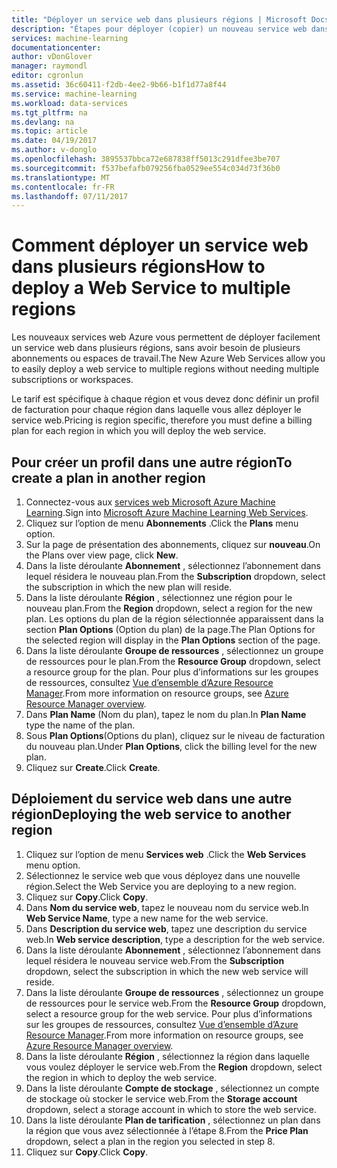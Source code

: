 ```yaml
---
title: "Déployer un service web dans plusieurs régions | Microsoft Docs"
description: "Étapes pour déployer (copier) un nouveau service web dans d’autres régions."
services: machine-learning
documentationcenter: 
author: vDonGlover
manager: raymondl
editor: cgronlun
ms.assetid: 36c60411-f2db-4ee2-9b66-b1f1d77a8f44
ms.service: machine-learning
ms.workload: data-services
ms.tgt_pltfrm: na
ms.devlang: na
ms.topic: article
ms.date: 04/19/2017
ms.author: v-donglo
ms.openlocfilehash: 3895537bbca72e687838ff5013c291dfee3be707
ms.sourcegitcommit: f537befafb079256fba0529ee554c034d73f36b0
ms.translationtype: MT
ms.contentlocale: fr-FR
ms.lasthandoff: 07/11/2017
---
```

# <a name="how-to-deploy-a-web-service-to-multiple-regions"></a><span data-ttu-id="3ecb7-103">Comment déployer un service web dans plusieurs régions</span><span class="sxs-lookup"><span data-stu-id="3ecb7-103">How to deploy a Web Service to multiple regions</span></span>
<span data-ttu-id="3ecb7-104">Les nouveaux services web Azure vous permettent de déployer facilement un service web dans plusieurs régions, sans avoir besoin de plusieurs abonnements ou espaces de travail.</span><span class="sxs-lookup"><span data-stu-id="3ecb7-104">The New Azure Web Services allow you to easily deploy a web service to multiple regions without needing multiple subscriptions or workspaces.</span></span> 

<span data-ttu-id="3ecb7-105">Le tarif est spécifique à chaque région et vous devez donc définir un profil de facturation pour chaque région dans laquelle vous allez déployer le service web.</span><span class="sxs-lookup"><span data-stu-id="3ecb7-105">Pricing is region specific, therefore you must define a billing plan for each region in which you will deploy the web service.</span></span>

## <a name="to-create-a-plan-in-another-region"></a><span data-ttu-id="3ecb7-106">Pour créer un profil dans une autre région</span><span class="sxs-lookup"><span data-stu-id="3ecb7-106">To create a plan in another region</span></span>
1. <span data-ttu-id="3ecb7-107">Connectez-vous aux [services web Microsoft Azure Machine Learning](https://services.azureml.net/).</span><span class="sxs-lookup"><span data-stu-id="3ecb7-107">Sign into [Microsoft Azure Machine Learning Web Services](https://services.azureml.net/).</span></span>
2. <span data-ttu-id="3ecb7-108">Cliquez sur l’option de menu **Abonnements** .</span><span class="sxs-lookup"><span data-stu-id="3ecb7-108">Click the **Plans** menu option.</span></span>
3. <span data-ttu-id="3ecb7-109">Sur la page de présentation des abonnements, cliquez sur **nouveau**.</span><span class="sxs-lookup"><span data-stu-id="3ecb7-109">On the Plans over view page, click **New**.</span></span>
4. <span data-ttu-id="3ecb7-110">Dans la liste déroulante **Abonnement** , sélectionnez l’abonnement dans lequel résidera le nouveau plan.</span><span class="sxs-lookup"><span data-stu-id="3ecb7-110">From the **Subscription** dropdown, select the subscription in which the new plan will reside.</span></span>
5. <span data-ttu-id="3ecb7-111">Dans la liste déroulante **Région** , sélectionnez une région pour le nouveau plan.</span><span class="sxs-lookup"><span data-stu-id="3ecb7-111">From the **Region** dropdown, select a region for the new plan.</span></span> <span data-ttu-id="3ecb7-112">Les options du plan de la région sélectionnée apparaissent dans la section **Plan Options** (Option du plan) de la page.</span><span class="sxs-lookup"><span data-stu-id="3ecb7-112">The Plan Options for the selected region will display in the **Plan Options** section of the page.</span></span>
6. <span data-ttu-id="3ecb7-113">Dans la liste déroulante **Groupe de ressources** , sélectionnez un groupe de ressources pour le plan.</span><span class="sxs-lookup"><span data-stu-id="3ecb7-113">From the **Resource Group** dropdown, select a resource group for the plan.</span></span> <span data-ttu-id="3ecb7-114">Pour plus d’informations sur les groupes de ressources, consultez [Vue d’ensemble d’Azure Resource Manager](../azure-resource-manager/resource-group-overview.md).</span><span class="sxs-lookup"><span data-stu-id="3ecb7-114">From more information on resource groups, see [Azure Resource Manager overview](../azure-resource-manager/resource-group-overview.md).</span></span>
7. <span data-ttu-id="3ecb7-115">Dans **Plan Name** (Nom du plan), tapez le nom du plan.</span><span class="sxs-lookup"><span data-stu-id="3ecb7-115">In **Plan Name** type the name of the plan.</span></span>
8. <span data-ttu-id="3ecb7-116">Sous **Plan Options**(Options du plan), cliquez sur le niveau de facturation du nouveau plan.</span><span class="sxs-lookup"><span data-stu-id="3ecb7-116">Under **Plan Options**, click the billing level for the new plan.</span></span>
9. <span data-ttu-id="3ecb7-117">Cliquez sur **Create**.</span><span class="sxs-lookup"><span data-stu-id="3ecb7-117">Click **Create**.</span></span>

## <a name="deploying-the-web-service-to-another-region"></a><span data-ttu-id="3ecb7-118">Déploiement du service web dans une autre région</span><span class="sxs-lookup"><span data-stu-id="3ecb7-118">Deploying the web service to another region</span></span>
1. <span data-ttu-id="3ecb7-119">Cliquez sur l’option de menu **Services web** .</span><span class="sxs-lookup"><span data-stu-id="3ecb7-119">Click the **Web Services** menu option.</span></span>
2. <span data-ttu-id="3ecb7-120">Sélectionnez le service web que vous déployez dans une nouvelle région.</span><span class="sxs-lookup"><span data-stu-id="3ecb7-120">Select the Web Service you are deploying to a new region.</span></span>
3. <span data-ttu-id="3ecb7-121">Cliquez sur **Copy**.</span><span class="sxs-lookup"><span data-stu-id="3ecb7-121">Click **Copy**.</span></span>
4. <span data-ttu-id="3ecb7-122">Dans **Nom du service web**, tapez le nouveau nom du service web.</span><span class="sxs-lookup"><span data-stu-id="3ecb7-122">In **Web Service Name**, type a new name for the web service.</span></span>
5. <span data-ttu-id="3ecb7-123">Dans **Description du service web**, tapez une description du service web.</span><span class="sxs-lookup"><span data-stu-id="3ecb7-123">In **Web service description**, type a description for the web service.</span></span>
6. <span data-ttu-id="3ecb7-124">Dans la liste déroulante **Abonnement** , sélectionnez l’abonnement dans lequel résidera le nouveau service web.</span><span class="sxs-lookup"><span data-stu-id="3ecb7-124">From the **Subscription** dropdown, select the subscription in which the new web service will reside.</span></span>
7. <span data-ttu-id="3ecb7-125">Dans la liste déroulante **Groupe de ressources** , sélectionnez un groupe de ressources pour le service web.</span><span class="sxs-lookup"><span data-stu-id="3ecb7-125">From the **Resource Group** dropdown, select a resource group for the web service.</span></span> <span data-ttu-id="3ecb7-126">Pour plus d’informations sur les groupes de ressources, consultez [Vue d’ensemble d’Azure Resource Manager](../azure-resource-manager/resource-group-overview.md).</span><span class="sxs-lookup"><span data-stu-id="3ecb7-126">From more information on resource groups, see [Azure Resource Manager overview](../azure-resource-manager/resource-group-overview.md).</span></span>
8. <span data-ttu-id="3ecb7-127">Dans la liste déroulante **Région** , sélectionnez la région dans laquelle vous voulez déployer le service web.</span><span class="sxs-lookup"><span data-stu-id="3ecb7-127">From the **Region** dropdown, select the region in which to deploy the web service.</span></span>
9. <span data-ttu-id="3ecb7-128">Dans la liste déroulante **Compte de stockage** , sélectionnez un compte de stockage où stocker le service web.</span><span class="sxs-lookup"><span data-stu-id="3ecb7-128">From the **Storage account** dropdown, select a storage account in which to store the web service.</span></span>
10. <span data-ttu-id="3ecb7-129">Dans la liste déroulante **Plan de tarification** , sélectionnez un plan dans la région que vous avez sélectionnée à l’étape 8.</span><span class="sxs-lookup"><span data-stu-id="3ecb7-129">From the **Price Plan** dropdown, select a plan in the region you selected in step 8.</span></span>
11. <span data-ttu-id="3ecb7-130">Cliquez sur **Copy**.</span><span class="sxs-lookup"><span data-stu-id="3ecb7-130">Click **Copy**.</span></span>

